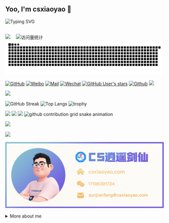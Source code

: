 ## Yoo, I'm csxiaoyao 👋
![Typing SVG](https://readme-typing-svg.demolab.com?font=Fira+Code&size=30&duration=2000&pause=1000&color=F79232&background=1942FF00&multiline=true&width=435&lines=%E4%BD%A0%E5%A5%BD%EF%BC%8C%E6%88%91%E6%98%AFCS%E9%80%8D%E9%81%A5%E5%89%91%E4%BB%99%F0%9F%91%8B)
‍

  <!-- for beauty 留个空行好看点 -->
  <div>&nbsp;</div>


  <div>
    <a href="https://csxiaoyao.com"><img src="https://img.shields.io/badge/Website-博客-8c36db" /></a>&emsp;
    <img src="https://komarev.com/ghpvc/?username=csxiaoyaojianxian&label=Views&color=orange&style=flat" alt="访问量统计" />&emsp;
  </div>

<!-- Snake Code Contribution Map 贪吃蛇代码贡献图 -->
<picture>
  <source media="(prefers-color-scheme: dark)" srcset="https://raw.githubusercontent.com/csxiaoyaojianxian/csxiaoyaojianxian/output/github-contribution-grid-snake-dark.svg">
  <source media="(prefers-color-scheme: light)" srcset="https://raw.githubusercontent.com/csxiaoyaojianxian/csxiaoyaojianxian/output/github-contribution-grid-snake.svg">
  <img alt="github contribution grid snake animation" src="https://raw.githubusercontent.com/csxiaoyaojianxian/csxiaoyaojianxian/output/github-contribution-grid-snake.svg">
</picture>


[![GitHub](https://img.shields.io/badge/dynamic/json?logo=github&label=GitHub&labelColor=2C2E43&color=2C2E43&query=%24.count&url=https%3A%2F%2Fapi.swo.moe%2Fstats%2Fgithub%2Fcsxiaoyaojianxian)](https://github.com/csxiaoyaojianxian)
[![Weibo](https://img.shields.io/badge/dynamic/json?logo=sina-weibo&label=Weibo&labelColor=2C2E43&color=2C2E43&query=%24.count&url=https%3A%2F%2Fapi.swo.moe%2Fstats%2Fweibo%2F2326436672)](https://weibo.com/u/2326436672)
[![Mail](https://img.shields.io/badge/-sunjianfeng@csxiaoyao.com-gray?style=flat-square&logo=gmail&logoColor=red&link=)](mailto:sunjianfeng@csxiaoyao.com)
[![Wechat](https://img.shields.io/badge/-17186391724-07c160?style=flat-square&logo=Wechat&logoColor=white&link=https://www.csxiaoyao.com/)](https://csxiaoyao.com)
[![GitHub User's stars](https://img.shields.io/github/stars/Turkyden?style=social)](https://github.com/Turkyden)
[![Github](https://img.shields.io/github/followers/Turkyden?label=Follow&style=social)](https://github.com/Turkyden)
![](https://visitor-badge.glitch.me/badge?page_id=csxiaoyaojianxian.csxiaoyaojianxian&left_color=green&right_color=red)

![](https://github-readme-activity-graph.vercel.app/graph?username=csxiaoyaojianxian&theme=github-light)

![GitHub Streak](https://streak-stats.demolab.com/?user=csxiaoyaojianxian)
![Top Langs](https://github-readme-stats.vercel.app/api/top-langs/?username=csxiaoyaojianxian)
![trophy](https://github-profile-trophy.vercel.app/?username=csxiaoyaojianxian)

<img src="https://img.shields.io/badge/-HTML5-E34F26?style=flat-square&logo=html5&logoColor=white" /> 
<img src="https://img.shields.io/badge/-CSS3-1572B6?style=flat-square&logo=css3" /> 
<img src="https://img.shields.io/badge/-JavaScript-oringe?style=flat-square&logo=javascript" />


<img alt="github contribution grid snake animation" src="https://raw.githubusercontent.com/csxiaoyaojianxian/csxiaoyaojianxian/profile-3d-contrib/profile-gitblock.svg">

![](https://wx1.sinaimg.cn/bmiddle/8aaa9b40gy1frfkon6z63g208c08cqeb.gif)

![](https://github-readme-stats.vercel.app/api?username=csxiaoyaojianxian)

![](https://raw.githubusercontent.com/csxiaoyaojianxian/ImageHosting/master/img/sign.jpg)



<details>
<summary>More about me</summary>

<br/>

[![github](https://cdn.jsdelivr.net/gh/turkyden/md-resume/logo/social/github.png)](https://github.com/csxiaoyaojianxian) 🇨🇳

</details>

